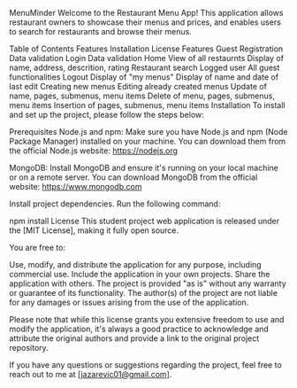 MenuMinder
Welcome to the Restaurant Menu App! This application allows restaurant owners to showcase their menus and prices, and enables users to search for restaurants and browse their menus.

Table of Contents
Features
Installation
License
Features
Guest
Registration
Data validation
Login
Data validation
Home
View of all restaurnts
Display of name, address, descrition, rating
Restaurant search
Logged user
All guest functionalities
Logout
Display of "my menus" Display of name and date of last edit
Creating new menus
Editing already created menus
Update of name, pages, submenus, menu items
Delete of menu, pages, submenus, menu items
Insertion of pages, submenus, menu items
Installation
To install and set up the project, please follow the steps below:

Prerequisites Node.js and npm: Make sure you have Node.js and npm (Node Package Manager) installed on your machine. You can download them from the official Node.js website: https://nodejs.org

MongoDB: Install MongoDB and ensure it's running on your local machine or on a remote server. You can download MongoDB from the official website: https://www.mongodb.com

Install project dependencies. Run the following command:

npm install
License
This student project web application is released under the [MIT License], making it fully open source.

You are free to:

Use, modify, and distribute the application for any purpose, including commercial use.
Include the application in your own projects.
Share the application with others.
The project is provided "as is" without any warranty or guarantee of its functionality. The author(s) of the project are not liable for any damages or issues arising from the use of the application.

Please note that while this license grants you extensive freedom to use and modify the application, it's always a good practice to acknowledge and attribute the original authors and provide a link to the original project repository.

If you have any questions or suggestions regarding the project, feel free to reach out to me at [jazarevic01@gmail.com].
